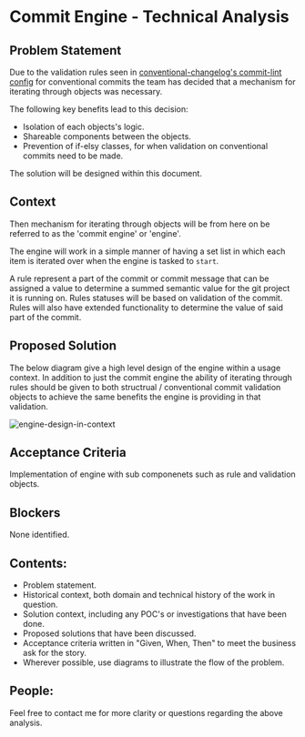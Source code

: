 # Commit Engine - Technical Analysis

## Problem Statement

Due to the validation rules seen in [conventional-changelog's commit-lint config](https://github.com/conventional-changelog/commitlint/tree/master/%40commitlint/config-conventional) for conventional commits the team has decided that a mechanism for iterating through objects was necessary.

The following key benefits lead to this decision:

- Isolation of each objects's logic.
- Shareable components between the objects.
- Prevention of if-elsy classes, for when validation on conventional commits need to be made.

The solution will be designed within this document.

## Context

Then mechanism for iterating through objects will be from here on be referred to as the 'commit engine' or 'engine'.

The engine will work in a simple manner of having a set list in which each item is iterated over when the engine is tasked to `start`.

A rule represent a part of the commit or commit message that can be assigned a value to determine a summed semantic value for the git project it is running on. Rules statuses will be based on validation of the commit. Rules will also have extended functionality to determine the value of said part of the commit.

## Proposed Solution

The below diagram give a high level design of the engine within a usage context. In addition to just the commit engine the ability of iterating through rules should be given to both structrual / conventional commit validation objects to achieve the same benefits the engine is providing in that validation.

![engine-design-in-context](/.images/engine-design-in-context.png)

## Acceptance Criteria

Implementation of engine with sub componenets such as rule and validation objects.

## Blockers

None identified.

## Contents:

- Problem statement.
- Historical context, both domain and technical history of the work in question.
- Solution context, including any POC's or investigations that have been done.
- Proposed solutions that have been discussed.
- Acceptance criteria written in "Given, When, Then" to meet the business ask for the story.
- Wherever possible, use diagrams to illustrate the flow of the problem.

## People:

Feel free to contact me for more clarity or questions regarding the above analysis.
